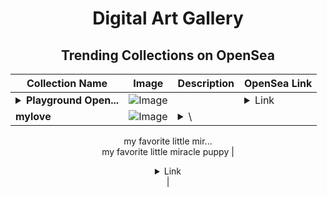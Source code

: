 <div align="center">

# Digital Art Gallery

## Trending Collections on OpenSea

| Collection Name                       | Image                                                                                     | Description                       | OpenSea Link                                                                                          |
|---------------------------------------|-------------------------------------------------------------------------------------------|-----------------------------------|--------------------------------------------------------------------------------------------------------|
| **<details><summary>Playground Open...</summary>Playground Open Ticketing Ecosystem Event 12021</details>** | ![Image](https://i.seadn.io/s/raw/files/ad4b567b5e819f5eb9dc8588aeb6896f.png?w=500&auto=format?w=200&auto=format) |  | <details><summary>Link</summary>[Playground Open Ticketing Ecosystem Event 12021](https://opensea.io/collection/playground-open-ticketing-ecosystem-event-12021)</details> |
| **mylove** | ![Image](https://i.seadn.io/s/raw/files/7629a245b82418ad00921e0ea6fdc850.jpg?w=500&auto=format?w=200&auto=format) | <details><summary>\
<span>my favorite little mir...</summary>\
<span>my favorite little miracle puppy</span></details> | <details><summary>Link</summary>[mylove](https://opensea.io/collection/mylove-39)</details> |

</div>